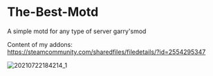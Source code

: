 # The-Best-Motd
A simple motd for any type of server garry'smod

Content of my addons: https://steamcommunity.com/sharedfiles/filedetails/?id=2554295347

![20210722184214_1](https://user-images.githubusercontent.com/86384742/126677384-88faffb6-ae6f-4314-bd7b-27792e25135d.jpg)
